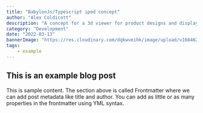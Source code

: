 ```yaml
---
title: "BabylonJs/Typescript ipod concept"
author: "Alex Coldicott"
description: "A concept for a 3d viewer for product designs and displays using Babylonjs, Photopea and typescript"
category: "Development"
date: "2022-03-13"
bannerImage: "https://res.cloudinary.com/dqkwveihk/image/upload/v1664625024/ipod_cyiaat.jpg"
tags:
    - example
---
```


## This is an example blog post

This is sample content. The section above is called Frontmatter where we can add post metadata like title and author. You can add as little or as many properties in the frontmatter using YML syntax.